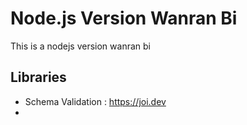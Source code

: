 # Node.js Version Wanran Bi

This is a nodejs version wanran bi

## Libraries
- Schema Validation : https://joi.dev
- 
